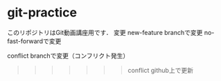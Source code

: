 # git-practice
このリポジトリはGit動画講座用です．
変更
new-feature branchで変更
no-fast-forwardで変更

conflict branchで変更（コンフリクト発生）
>>>>>>> conflict
github上で更新
